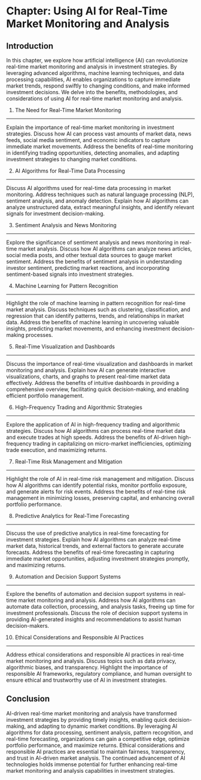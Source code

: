 Chapter: Using AI for Real-Time Market Monitoring and Analysis
==============================================================

Introduction
------------

In this chapter, we explore how artificial intelligence (AI) can revolutionize real-time market monitoring and analysis in investment strategies. By leveraging advanced algorithms, machine learning techniques, and data processing capabilities, AI enables organizations to capture immediate market trends, respond swiftly to changing conditions, and make informed investment decisions. We delve into the benefits, methodologies, and considerations of using AI for real-time market monitoring and analysis.

1. The Need for Real-Time Market Monitoring
-------------------------------------------

Explain the importance of real-time market monitoring in investment strategies. Discuss how AI can process vast amounts of market data, news feeds, social media sentiment, and economic indicators to capture immediate market movements. Address the benefits of real-time monitoring in identifying trading opportunities, detecting anomalies, and adapting investment strategies to changing market conditions.

2. AI Algorithms for Real-Time Data Processing
----------------------------------------------

Discuss AI algorithms used for real-time data processing in market monitoring. Address techniques such as natural language processing (NLP), sentiment analysis, and anomaly detection. Explain how AI algorithms can analyze unstructured data, extract meaningful insights, and identify relevant signals for investment decision-making.

3. Sentiment Analysis and News Monitoring
-----------------------------------------

Explore the significance of sentiment analysis and news monitoring in real-time market analysis. Discuss how AI algorithms can analyze news articles, social media posts, and other textual data sources to gauge market sentiment. Address the benefits of sentiment analysis in understanding investor sentiment, predicting market reactions, and incorporating sentiment-based signals into investment strategies.

4. Machine Learning for Pattern Recognition
-------------------------------------------

Highlight the role of machine learning in pattern recognition for real-time market analysis. Discuss techniques such as clustering, classification, and regression that can identify patterns, trends, and relationships in market data. Address the benefits of machine learning in uncovering valuable insights, predicting market movements, and enhancing investment decision-making processes.

5. Real-Time Visualization and Dashboards
-----------------------------------------

Discuss the importance of real-time visualization and dashboards in market monitoring and analysis. Explain how AI can generate interactive visualizations, charts, and graphs to present real-time market data effectively. Address the benefits of intuitive dashboards in providing a comprehensive overview, facilitating quick decision-making, and enabling efficient portfolio management.

6. High-Frequency Trading and Algorithmic Strategies
----------------------------------------------------

Explore the application of AI in high-frequency trading and algorithmic strategies. Discuss how AI algorithms can process real-time market data and execute trades at high speeds. Address the benefits of AI-driven high-frequency trading in capitalizing on micro-market inefficiencies, optimizing trade execution, and maximizing returns.

7. Real-Time Risk Management and Mitigation
-------------------------------------------

Highlight the role of AI in real-time risk management and mitigation. Discuss how AI algorithms can identify potential risks, monitor portfolio exposure, and generate alerts for risk events. Address the benefits of real-time risk management in minimizing losses, preserving capital, and enhancing overall portfolio performance.

8. Predictive Analytics for Real-Time Forecasting
-------------------------------------------------

Discuss the use of predictive analytics in real-time forecasting for investment strategies. Explain how AI algorithms can analyze real-time market data, historical trends, and external factors to generate accurate forecasts. Address the benefits of real-time forecasting in capturing immediate market opportunities, adjusting investment strategies promptly, and maximizing returns.

9. Automation and Decision Support Systems
------------------------------------------

Explore the benefits of automation and decision support systems in real-time market monitoring and analysis. Address how AI algorithms can automate data collection, processing, and analysis tasks, freeing up time for investment professionals. Discuss the role of decision support systems in providing AI-generated insights and recommendations to assist human decision-makers.

10. Ethical Considerations and Responsible AI Practices
-------------------------------------------------------

Address ethical considerations and responsible AI practices in real-time market monitoring and analysis. Discuss topics such as data privacy, algorithmic biases, and transparency. Highlight the importance of responsible AI frameworks, regulatory compliance, and human oversight to ensure ethical and trustworthy use of AI in investment strategies.

Conclusion
----------

AI-driven real-time market monitoring and analysis have transformed investment strategies by providing timely insights, enabling quick decision-making, and adapting to dynamic market conditions. By leveraging AI algorithms for data processing, sentiment analysis, pattern recognition, and real-time forecasting, organizations can gain a competitive edge, optimize portfolio performance, and maximize returns. Ethical considerations and responsible AI practices are essential to maintain fairness, transparency, and trust in AI-driven market analysis. The continued advancement of AI technologies holds immense potential for further enhancing real-time market monitoring and analysis capabilities in investment strategies.
